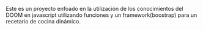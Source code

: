 Este es un proyecto enfoado en la utilización de los conocimientos del DOOM en javascript utilizando funciones y un framework(boostrap) para un recetario de cocina dinámico.
